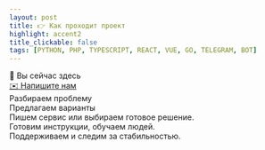```yaml
---
layout: post
title: 👉 Как проходит проект
highlight: accent2
title_clickable: false
tags: [PYTHON, PHP, TYPESCRIPT, REACT, VUE, GO, TELEGRAM, BOT]
---
```


<div class="step-flow" role="list" aria-label="Как проходит проект">
  <div class="step" role="listitem">📍 Вы сейчас здесь</div>
  <div class="step" role="listitem"><a class="step__action" href="/contacts">✉️ Напишите нам</a></div>
  <div class="step" role="listitem">Разбираем проблему</div>
  <div class="step" role="listitem">Предлагаем варианты</div>
  <div class="step" role="listitem">Пишем сервис или выбираем готовое решение.</div>
  <div class="step" role="listitem">Готовим инструкции, обучаем людей.</div>
  <div class="step" role="listitem">Поддерживаем и следим за стабильностью.</div>
</div>
